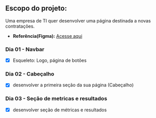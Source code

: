 ## Escopo do projeto:
Uma empresa de TI quer desenvolver uma página destinada a novas contratações.

- **Referência(Figma):** [Acesse aqui](https://www.figma.com/design/mm3MLozvUDGhDRTxSLlGL5/7daysOfCode-HTML-CSS?node-id=0-1&node-type=canvas&t=sBCfGRbq40ngj7BY-0)

### Dia 01 - Navbar
- [x] Esqueleto: Logo, página de botões 

### Dia 02 - Cabeçalho
- [x] desenvolver a primeira seção da sua página (Cabeçalho) 

### Dia 03 - Seção de metricas e resultados
- [x] desenvolver seção de métricas e resultados 
